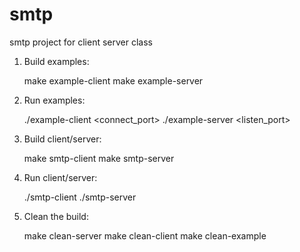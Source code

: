 smtp
====

smtp project for client server class

1. Build examples: 

    make example-client
    make example-server

2. Run examples:

    ./example-client <connect_port>
    ./example-server <url> <listen_port>

3. Build client/server:

    make smtp-client
    make smtp-server

4. Run client/server:

    ./smtp-client <server-addr>
    ./smtp-server <url> <port>

3. Clean the build:

    make clean-server
    make clean-client
    make clean-example
